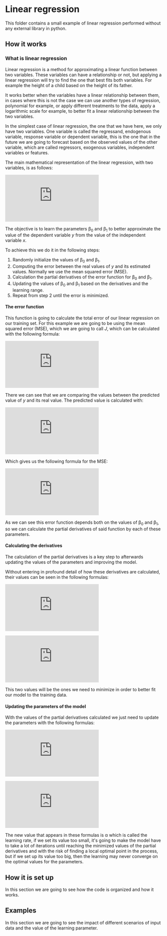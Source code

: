 # Linear regression

This folder contains a small example of linear regression performed without any external library in python.

## How it works

### What is linear regression

Linear regression is a method for approximating a linear function between two variables. These variables can have a 
relationship or not, but applying a linear regression will try to find the one that best fits both variables. 
For example the height of a child based on the height of its father.

It works better when the variables have a linear relationship between them, in cases where this is not the case 
we can use another types of regression, polynomial for example, or apply different treatments to the data, 
apply a logarithmic scale for example, to better fit a linear relationship between the two variables.

In the simplest case of linear regression, the one that we have here, we only have two variables. 
One variable is called the regressand, endogenous variable, response variable or dependent variable, 
this is the one that in the future we are going to forecast based on the observed values of the other variable, 
which are called regressors, exogenous variables, independent variables or features.

The main mathematical representation of the linear regression, with two variables, is as follows:

![equation](https://latex.codecogs.com/gif.latex?y%20%3D%20%5Cbeta_o%20&plus;%20%5Cbeta_1*x)

The objective is to learn the parameters &beta;<sub>0</sub> and &beta;<sub>1</sub> to better approximate 
the value of the dependent variable *y* from the value of the independent variable *x*.

To achieve this we do it in the following steps:

1. Randomly initialize the values of &beta;<sub>0</sub> and &beta;<sub>1</sub>.
1. Computing the error between the real values of *y* and its estimated values. 
   Normally we use the mean squared error (MSE).
1. Calculation the partial derivatives of the error function for &beta;<sub>0</sub> and &beta;<sub>1</sub>.
1. Updating the values of &beta;<sub>0</sub> and &beta;<sub>1</sub> based on the derivatives and the learning range.
1. Repeat from step 2 until the error is minimized.

#### The error function

This function is going to calculate the total error of our linear regression on our training set. For this example 
we are going to be using the mean squared error (MSE), which we are going to call *J*, which can be calculated 
with the following formula:

![equation](https://latex.codecogs.com/gif.latex?J%28%5Cbeta_0%2C%20%5Cbeta_1%29%20%3D%20%5Ctfrac%7B1%7D%7Bn%7D%5Csum_%7Bi%3D1%7D%5E%7Bn%7D%7B%28%5Cwidehat%7By%7D_i%20-%20y_i%29%5E2%7D)

There we can see that we are comparing the values between the predicted value of *y* and its real value. 
The predicted value is calculated with:

![equation](https://latex.codecogs.com/gif.latex?%5Cwidehat%7By%7D_i%20%3D%20%5Cbeta_0%20&plus;%20%5Cbeta_1*x_i)

Which gives us the following formula for the MSE:

![equation](https://latex.codecogs.com/gif.latex?J%28%5Cbeta_0%2C%20%5Cbeta_1%29%20%3D%20%5Ctfrac%7B1%7D%7Bn%7D%5Csum_%7Bi%3D1%7D%5E%7Bn%7D%7B%28%28%5Cbeta_0%20&plus;%20%5Cbeta_1*x_i%29%20-%20y_i%29%5E2%7D)

As we can see this error function depends both on the values of &beta;<sub>0</sub> and &beta;<sub>1</sub>, 
so we can calculate the partial derivatives of said function by each of these parameters.

#### Calculating the derivatives

The calculation of the partial derivatives is a key step to afterwards updating the values of the parameters 
and improving the model.

Without entering in profound detail of how these derivatives are calculated, their values can be seen in 
the following formulas:

![equation](https://latex.codecogs.com/gif.latex?%5Cfrac%7B%5Cpartial%20J%7D%7B%5Cpartial%20%5Cbeta_0%7D%20%3D%20%28%5Cwidehat%7By%7D_i%20-%20y_i%29)

![equation](https://latex.codecogs.com/gif.latex?%5Cfrac%7B%5Cpartial%20J%7D%7B%5Cpartial%20%5Cbeta_1%7D%20%3D%20%28%5Cwidehat%7By%7D_i%20-%20y_i%29*x_i)

This two values will be the ones we need to minimize in order to better fit our model to the training data.

#### Updating the parameters of the model

With the values of the partial derivatives calculated we just need to update the parameters with the following formulas:

![equation](https://latex.codecogs.com/gif.latex?%5Cbeta_0%20%3D%20%5Cbeta_0%20-%20%5Calpha%20%5Cfrac%7B%5Cpartial%20J%7D%7B%5Cpartial%20%5Cbeta_0%7D)

![equation](https://latex.codecogs.com/gif.latex?%5Cbeta_1%20%3D%20%5Cbeta_1%20-%20%5Calpha%20%5Cfrac%7B%5Cpartial%20J%7D%7B%5Cpartial%20%5Cbeta_1%7D)

The new value that appears in these formulas is &alpha; which is called the learning rate, if we set its value too small,
it's going to make the model have to take a lot of iterations until reaching the minimized values of 
the partial derivatives and with the risk of finding a local optimal point in the process, but if we set up 
its value too big, then the learning may never converge on the optimal values for the parameters.

## How it is set up

In this section we are going to see how the code is organized and how it works.

## Examples

In this section we are going to see the impact of different scenarios of input data and the value of 
the learning parameter.